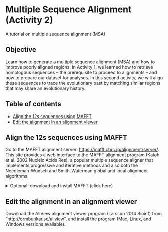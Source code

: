# Multiple Sequence Alignment (Activity 2)

A tutorial on multiple sequence alignment (MSA)

## Objective

Learn how to generate a multiple sequence alignment (MSA) and how to improve poorly aligned regions.
In Activity 1, we learned how to retrieve homologous sequences – the prerequisite to proceed to alignments – and how to prepare our dataset for analyses. In this second activity, we will align these sequences to trace the evolutionary past by matching similar regions that may share an evolutionary history.

## Table of contents

* [Align the 12s sequences using MAFFT](#mafft)
* [Edit the alignment in an alignment viewer](#aliview)


<a name="mafft"></a>
## Align the 12s sequences using MAFFT

Go to the MAFFT alignment server: https://mafft.cbrc.jp/alignment/server/. This site provides a web interface to the MAFFT alignment program (Katoh et al. 2002 Nucleic Acids Res), a popular multiple sequence aligner that implements progressive and iterative methods and also both the Needleman-Wunsch and Smith-Waterman global and local alignment algorithms.

<details>
  <summary>Optional: download and install MAFFT (click here)</summary>
In case the web server is busy you may also download and install the MAFFT software (Standard package) on your computer: https://mafft.cbrc.jp/alignment/software/
</details>

<a name="aliview"></a>
## Edit the alignment in an alignment viewer

Download the AliView alignment viewer program (Larsson 2014 Bioinf) from “http://ormbunkar.se/aliview”, and install the program (Mac, Linux, and Windows versions available).
